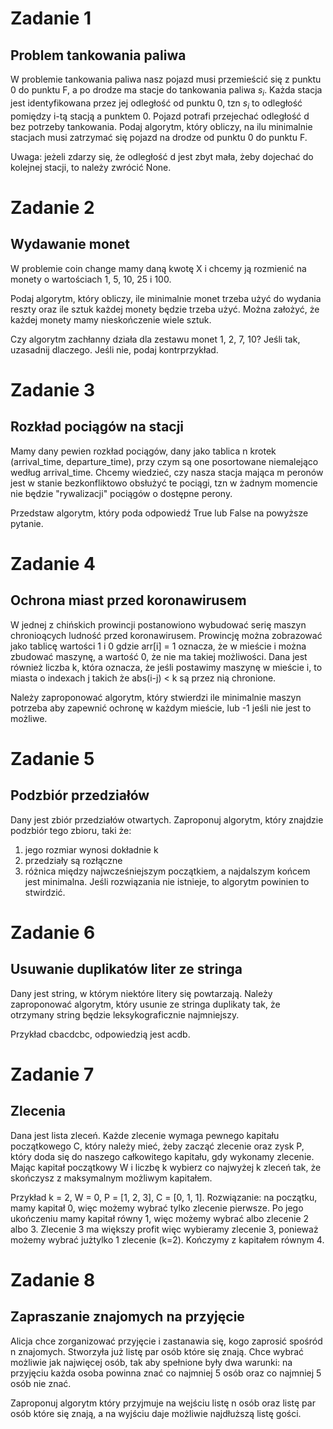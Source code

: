 # Zadanie 1
## Problem tankowania paliwa
W problemie tankowania paliwa nasz pojazd musi przemieścić się z punktu 0 do punktu F, a po drodze ma stacje do tankowania paliwa $s_i$. Każda stacja jest identyfikowana przez jej odległość od punktu 0, tzn $s_i$ to odległość pomiędzy i-tą stacją a punktem 0. Pojazd potrafi przejechać odległość d bez potrzeby tankowania. Podaj algorytm, który obliczy, na ilu minimalnie stacjach musi zatrzymać się pojazd na drodze od punktu 0 do punktu F.

Uwaga: jeżeli zdarzy się, że odległość d jest zbyt mała, żeby dojechać do kolejnej stacji, to należy zwrócić None.

# Zadanie 2
## Wydawanie monet
W problemie coin change mamy daną kwotę X i chcemy ją rozmienić na monety o wartościach 1, 5, 10, 25 i 100.

Podaj algorytm, który obliczy, ile minimalnie monet trzeba użyć do wydania reszty oraz ile sztuk każdej monety będzie trzeba użyć.
Można założyć, że każdej monety mamy nieskończenie wiele sztuk.

Czy algorytm zachłanny działa dla zestawu monet 1, 2, 7, 10? Jeśli tak, uzasadnij dlaczego. Jeśli nie, podaj kontrprzykład.

# Zadanie 3
## Rozkład pociągów na stacji
Mamy dany pewien rozkład pociągów, dany jako tablica n krotek (arrival_time, departure_time), przy czym są one posortowane niemalejąco według arrival_time. Chcemy wiedzieć, czy nasza stacja mająca m peronów jest w stanie bezkonfliktowo obsłużyć te pociągi, tzn w żadnym momencie nie będzie "rywalizacji" pociągów o dostępne perony.

Przedstaw algorytm, który poda odpowiedź True lub False na powyższe pytanie.

# Zadanie 4
## Ochrona miast przed koronawirusem
W jednej z chińskich prowincji postanowiono wybudować serię maszyn chronioących ludność przed koronawirusem. Prowincję można zobrazować jako tablicę wartości 1 i 0 gdzie arr[i] = 1 oznacza, że w mieście i można zbudować maszynę, a wartość 0, że nie ma takiej możliwości. Dana jest również liczba k, która oznacza, że jeśli postawimy maszynę w mieście i, to miasta o indexach j takich że abs(i-j) < k są przez nią chronione. 

Należy zaproponować algorytm, który stwierdzi ile minimalnie maszyn potrzeba aby zapewnić ochronę w każdym mieście, lub -1 jeśli nie jest to możliwe.

# Zadanie 5
## Podzbiór przedziałów
Dany jest zbiór przedziałów otwartych. Zaproponuj algorytm, który znajdzie podzbiór tego zbioru, taki że:

1) jego rozmiar wynosi dokładnie k
2) przedziały są rozłączne
3) różnica między najwcześniejszym początkiem, a najdalszym końcem jest minimalna.
Jeśli rozwiązania nie istnieje, to algorytm powinien to stwirdzić.

# Zadanie 6
## Usuwanie duplikatów liter ze stringa
Dany jest string, w którym niektóre litery się powtarzają. Należy zaproponować algorytm, który usunie ze stringa duplikaty tak, że otrzymany string będzie leksykograficznie najmniejszy.

Przykład cbacdcbc, odpowiedzią jest acdb.

# Zadanie 7
## Zlecenia
Dana jest lista zleceń. Każde zlecenie wymaga pewnego kapitału początkowego C, który należy mieć, żeby zacząć zlecenie oraz zysk P, który doda się do naszego całkowitego kapitału, gdy wykonamy zlecenie. Mając kapitał początkowy W i liczbę k wybierz co najwyżej k zleceń tak, że skończysz z maksymalnym możliwym kapitałem.

Przykład k = 2, W = 0, P = [1, 2, 3], C = [0, 1, 1]. Rozwiązanie: na początku, mamy kapitał 0, więc możemy wybrać tylko zlecenie pierwsze. Po jego ukończeniu mamy kapitał równy 1, więc możemy wybrać albo zlecenie 2 albo 3. Zlecenie 3 ma większy profit więc wybieramy zlecenie 3, ponieważ możemy wybrać jużtylko 1 zlecenie (k=2). Kończymy z kapitałem równym 4.

# Zadanie 8
## Zapraszanie znajomych na przyjęcie
Alicja chce zorganizować przyjęcie i zastanawia się, kogo zaprosić spośród n znajomych. Stworzyła już listę par osób które się znają. Chce wybrać możliwie jak najwięcej osób, tak aby spełnione były dwa warunki: na przyjęciu każda osoba powinna znać co najmniej 5 osób oraz co najmniej 5 osób nie znać.

Zaproponuj algorytm który przyjmuje na wejściu listę n osób oraz listę par osób które się znają, a na wyjściu daje możliwie najdłuższą listę gości.